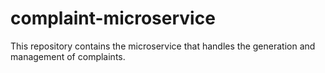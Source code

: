 # complaint-microservice
This repository contains the microservice that handles the generation and management of complaints.
